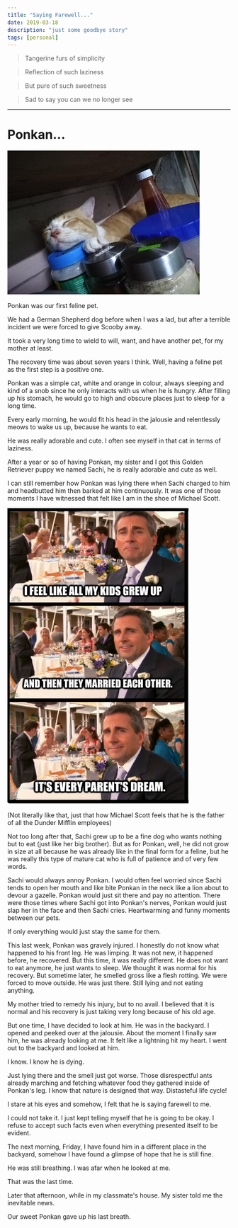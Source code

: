 ```yaml
---
title: "Saying Farewell..."
date: 2019-03-18
description: "just some goodbye story"
tags: [personal]
---
```


> Tangerine furs of simplicity

> Reflection of such laziness

> But pure of such sweetness

> Sad to say you can we no longer see

---

# Ponkan...

<img src="../assets/img/ponkan1.jpg">

Ponkan was our first feline pet.

We had a German Shepherd dog before when I was a lad, but after a terrible incident we were forced to give Scooby away.

It took a very long time to wield to will, want, and have another pet, for my mother at least.

The recovery time was about seven years I think. Well, having a feline pet as the first step is a positive one.

Ponkan was a simple cat, white and orange in colour, always sleeping and kind of a snob since he only interacts with us when he is hungry. After filling up his stomach, he would go to high and obscure places just to sleep for a long time.

Every early morning, he would fit his head in the jalousie and relentlessly meows to wake us up, because he wants to eat.

He was really adorable and cute. I often see myself in that cat in terms of laziness.

After a year or so of having Ponkan, my sister and I got this Golden Retriever puppy we named Sachi, he is really adorable and cute as well.

I can still remember how Ponkan was lying there when Sachi charged to him and headbutted him then barked at him continuously. It was one of those moments I have witnessed that felt like I am in the shoe of Michael Scott.

<img src="../assets/img/michaelscott.png">

(Not literally like that, just that how Michael Scott feels that he is the father of all the Dunder Mifflin employees)

Not too long after that, Sachi grew up to be a fine dog who wants nothing but to eat (just like her big brother). But as for Ponkan, well, he did not grow in size at all because he was already like in the final form for a feline, but he was really this type of mature cat who is full of patience and of very few words.

Sachi would always annoy Ponkan. I would often feel worried since Sachi tends to open her mouth and like bite Ponkan in the neck like a lion about to devour a gazelle. Ponkan would just sit there and pay no attention. There were those times where Sachi got into Ponkan's nerves, Ponkan would just slap her in the face and then Sachi cries. Heartwarming and funny moments between our pets.

If only everything would just stay the same for them.

This last week, Ponkan was gravely injured. I honestly do not know what happened to his front leg. He was limping. It was not new, it happened before, he recovered. But this time, it was really different. He does not want to eat anymore, he just wants to sleep. We thought it was normal for his recovery. But sometime later, he smelled gross like a flesh rotting. We were forced to move outside. He was just there. Still lying and not eating anything.

My mother tried to remedy his injury, but to no avail. I believed that it is normal and his recovery is just taking very long because of his old age.

But one time, I have decided to look at him. He was in the backyard. I opened and peeked over at the jalousie. About the moment I finally saw him, he was already looking at me. It felt like a lightning hit my heart. I went out to the backyard and looked at him.

I know. I know he is dying.

Just lying there and the smell just got worse. Those disrespectful ants already marching and fetching whatever food they gathered inside of Ponkan's leg. I know that nature is designed that way. Distasteful life cycle!

I stare at his eyes and somehow, I felt that he is saying farewell to me.

I could not take it. I just kept telling myself that he is going to be okay. I refuse to accept such facts even when everything presented itself to be evident.

The next morning, Friday, I have found him in a different place in the backyard, somehow I have found a glimpse of hope that he is still fine.

He was still breathing. I was afar when he looked at me.

That was the last time.

Later that afternoon, while in my classmate's house. My sister told me the inevitable news.

Our sweet Ponkan gave up his last breath.
